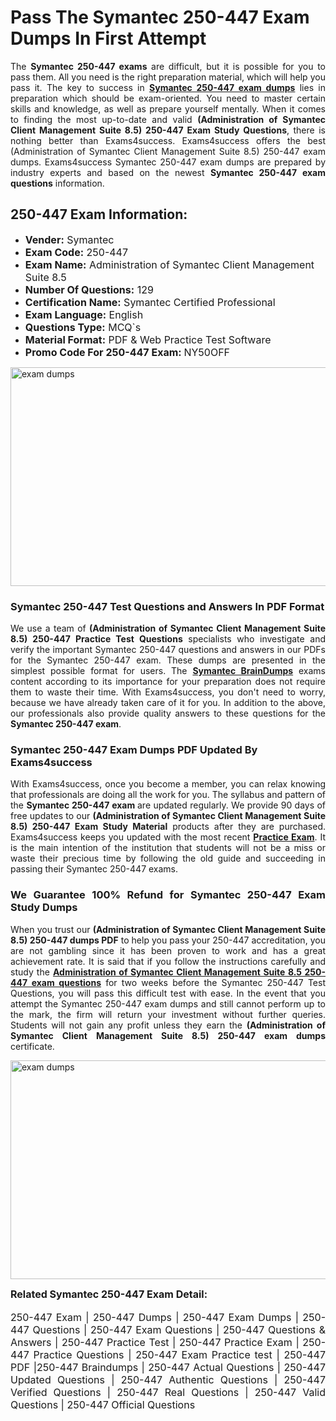<h1><strong><strong>Pass The Symantec 250-447 Exam Dumps In First Attempt</strong></strong></h1> <p style="text-align:justify">The <strong>Symantec 250-447 exams</strong> are difficult, but it is possible for you to pass them. All you need is the right preparation material, which will help you pass it. The key to success in <a href="https://www.exams4success.com/symantec/250-447-pdf-exam-dumps"><strong>Symantec 250-447 exam dumps</strong></a> lies in preparation which should be exam-oriented. You need to master certain skills and knowledge, as well as prepare yourself mentally. When it comes to finding the most up-to-date and valid <strong>(Administration of Symantec Client Management Suite 8.5) 250-447 Exam Study Questions</strong>, there is nothing better than Exams4success. Exams4success offers the best (Administration of Symantec Client Management Suite 8.5) 250-447 exam dumps. Exams4success Symantec 250-447 exam dumps are prepared by industry experts and based on the newest <strong>Symantec 250-447 exam questions</strong> information.</p> <h2><strong><strong>250-447 Exam Information:</strong></strong></h2> <ul> <li><span style="font-size:16px"><strong>Vender:</strong> Symantec</span></li> <li><span style="font-size:16px"><strong>Exam Code:</strong> 250-447</span></li> <li><span style="font-size:16px"><strong>Exam Name:</strong> Administration of Symantec Client Management Suite 8.5</span></li> <li><span style="font-size:16px"><strong>Number Of Questions:</strong> 129</span></li> <li><span style="font-size:16px"><strong>Certification Name:</strong> Symantec Certified Professional</span></li> <li><span style="font-size:16px"><strong>Exam Language:</strong> English</span></li> <li><span style="font-size:16px"><strong>Questions Type:</strong> MCQ`s</span></li> <li><span style="font-size:16px"><strong>Material Format:</strong> PDF & Web Practice Test Software</span></li> <li><span style="font-size:16px"><strong>Promo Code For 250-447 Exam: </strong>NY50OFF</span></li> </ul> <p><a href="https://www.exams4success.com/symantec/250-447-pdf-exam-dumps" rel="no-follow"><img alt="exam dumps" src="https://www.certcollections.com/uploads/content/infrist1.png" style="height:350px; width:750px" /></a></p> <h3><strong>Symantec 250-447 Test Questions and Answers In PDF Format</strong></h3> <p style="text-align:justify">We use a team of <strong>(Administration of Symantec Client Management Suite 8.5) 250-447 Practice Test Questions</strong> specialists who investigate and verify the important Symantec 250-447 questions and answers in our PDFs for the Symantec 250-447 exam. These dumps are presented in the simplest possible format for users. The <a href="https://www.exams4success.com/symantec-exam-dumps"><strong>Symantec BrainDumps</strong></a> exams content according to its importance for your preparation does not require them to waste their time. With Exams4success, you don't need to worry, because we have already taken care of it for you. In addition to the above, our professionals also provide quality answers to these questions for the<strong> Symantec 250-447 exam</strong>.</p> <h3><strong> Symantec 250-447 Exam Dumps PDF Updated By Exams4success</strong></h3> <p style="text-align:justify">With Exams4success, once you become a member, you can relax knowing that professionals are doing all the work for you. The syllabus and pattern of the <strong>Symantec 250-447 exam </strong>are updated regularly. We provide 90 days of free updates to our <strong>(Administration of Symantec Client Management Suite 8.5) 250-447 Exam Study Material</strong> products after they are purchased. Exams4success keeps you updated with the most recent <a href="https://www.exams4success.com/"><strong>Practice Exam</strong></a>. It is the main intention of the institution that students will not be a miss or waste their precious time by following the old guide and succeeding in passing their Symantec 250-447 exams.</p> <h3 style="text-align:justify"><strong>We Guarantee 100% Refund for Symantec 250-447 Exam Study Dumps</strong></h3> <p style="text-align:justify">When you trust our <strong>(Administration of Symantec Client Management Suite 8.5) 250-447 dumps PDF</strong> to help you pass your 250-447 accreditation, you are not gambling since it has been proven to work and has a great achievement rate. It is said that if you follow the instructions carefully and study the <a href="https://www.exams4success.com/symantec/250-447-pdf-exam-dumps"><strong>Administration of Symantec Client Management Suite 8.5 250-447 exam questions</strong></a> for two weeks before the Symantec 250-447 Test Questions, you will pass this difficult test with ease. In the event that you attempt the Symantec 250-447 exam dumps and still cannot perform up to the mark, the firm will return your investment without further queries. Students will not gain any profit unless they earn the <strong>(Administration of Symantec Client Management Suite 8.5) 250-447 exam dumps</strong> certificate.</p> <p style="text-align:justify"><a href="https://www.exams4success.com/symantec/250-447-pdf-exam-dumps" rel="no-follow"><img alt="exam dumps" src="https://www.certcollections.com/uploads/content/free_demo1.png" style="height:350px; width:750px" /></a></p> <p style="text-align:justify"><span style="font-size:16px"><strong>Related Symantec 250-447 Exam Detail:</strong></span><br /> <br /> <span style="font-size:16px">250-447 Exam | 250-447 Dumps | 250-447 Exam Dumps | 250-447 Questions | 250-447 Exam Questions | 250-447 Questions & Answers | 250-447 Practice Test | 250-447 Practice Exam | 250-447 Practice Questions | 250-447 Exam Practice test | 250-447 PDF |250-447 Braindumps | 250-447 Actual Questions | 250-447 Updated Questions | 250-447 Authentic Questions | 250-447 Verified Questions | 250-447 Real Questions | 250-447 Valid Questions | 250-447 Official Questions</span></p>
